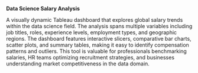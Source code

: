 **Data Science Salary Analysis**

A visually dynamic Tableau dashboard that explores global salary trends within the data science field. The analysis spans multiple variables including job titles, roles, experience levels, employment types, and geographic regions. The dashboard features interactive slicers, comparative bar charts, scatter plots, and summary tables, making it easy to identify compensation patterns and outliers. This tool is valuable for professionals benchmarking salaries, HR teams optimizing recruitment strategies, and businesses understanding market competitiveness in the data domain.

